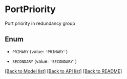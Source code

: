 # PortPriority

Port priority in redundancy group

## Enum

* `PRIMARY` (value: `'PRIMARY'`)

* `SECONDARY` (value: `'SECONDARY'`)

[[Back to Model list]](../README.md#documentation-for-models) [[Back to API list]](../README.md#documentation-for-api-endpoints) [[Back to README]](../README.md)


